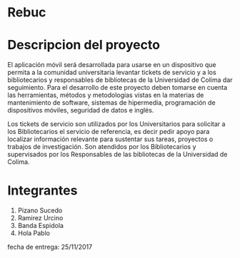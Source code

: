 ﻿
# Rebuc
# Descripcion del proyecto
El aplicación móvil  será desarrollada para usarse en un dispositivo que permita a la comunidad universitaria levantar tickets de servicio y a los bibliotecarios y responsables de bibliotecas de la Universidad de Colima dar seguimiento. Para el desarrollo de este proyecto deben tomarse en cuenta las herramientas, métodos y metodologías vistas en la materias de mantenimiento de software, sistemas de hipermedia, programación de dispositivos móviles, seguridad de datos e inglés. 

Los tickets de servicio son utilizados por los Universitarios para solicitar a los Bibliotecarios el servicio de referencia, es decir pedir apoyo para localizar información relevante para sustentar sus tareas, proyectos o trabajos de investigación.  Son atendidos por los Bibliotecarios y supervisados por los Responsables de las bibliotecas de la Universidad de Colima.

# Integrantes

1. Pizano Sucedo
2. Ramirez Urcino
3. Banda Espidola
4. Hola Pablo

fecha de entrega: 25/11/2017

 

